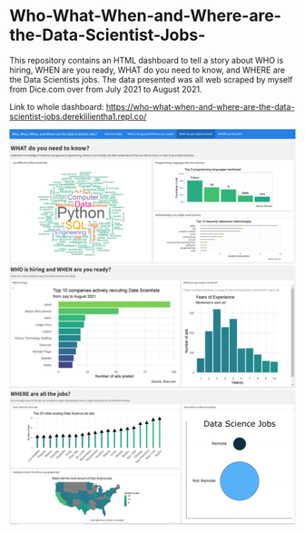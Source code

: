 # Who-What-When-and-Where-are-the-Data-Scientist-Jobs-
This repository contains an HTML dashboard to tell a story about WHO is hiring, WHEN are you ready, WHAT do you need to know, and WHERE are the Data Scientists jobs. The data presented was all web scraped by myself from Dice.com over from July 2021 to August 2021.

Link to whole dashboard: https://who-what-when-and-where-are-the-data-scientist-jobs.dereklilientha1.repl.co/

<img src='Dashboard Demo.png'>

<img src='Dashboard WHO WHEN.png'>

<img src='Dashboard WHERE.png'>

